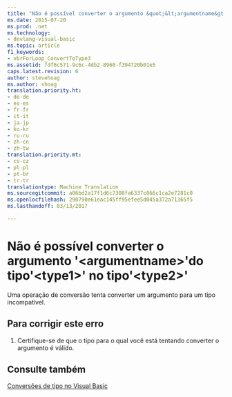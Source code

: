 ```yaml
---
title: "Não é possível converter o argumento &quot;&lt;argumentname&gt;&quot;do tipo&quot;&lt;type1&gt;&quot; no tipo&quot;&lt;type2&gt;&quot; | Documentos do Microsoft"
ms.date: 2015-07-20
ms.prod: .net
ms.technology:
- devlang-visual-basic
ms.topic: article
f1_keywords:
- vbrForLoop_ConvertToType3
ms.assetid: fdf6c571-9c6c-4db2-8960-f394720b01e5
caps.latest.revision: 6
author: stevehoag
ms.author: shoag
translation.priority.ht:
- de-de
- es-es
- fr-fr
- it-it
- ja-jp
- ko-kr
- ru-ru
- zh-cn
- zh-tw
translation.priority.mt:
- cs-cz
- pl-pl
- pt-br
- tr-tr
translationtype: Machine Translation
ms.sourcegitcommit: a06bd2a17f1d6c7308fa6337c866c1ca2e7281c0
ms.openlocfilehash: 290790e61eac145ff95efee5d045a372a71365f5
ms.lasthandoff: 03/13/2017

---
```

# <a name="cannot-convert-argument-39ltargumentnamegt39-of-type-39lttype1gt39-to-type-39lttype2gt39"></a>Não é possível converter o argumento '&lt;argumentname&gt;'do tipo'&lt;type1&gt;' no tipo'&lt;type2&gt;'
Uma operação de conversão tenta converter um argumento para um tipo incompatível.  
  
## <a name="to-correct-this-error"></a>Para corrigir este erro  
  
1.  Certifique-se de que o tipo para o qual você está tentando converter o argumento é válido.  
  
## <a name="see-also"></a>Consulte também  
 [Conversões de tipo no Visual Basic](../../visual-basic/programming-guide/language-features/data-types/type-conversions.md)

